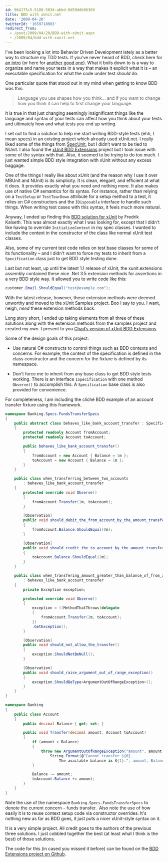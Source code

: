 ```yaml
---
id: 964175c5-5180-503d-abbd-8d59ddb96369
title: BDD with xUnit.net
date: '2009-04-20'
twitterId: '1659718983'
redirect_from:
  - /post/2009/04/20/BDD-with-xUnit.aspx
  - /2009/04/bdd-with-xunit-net
---
```


I've been looking a lot into Behavior Driven Development lately as a better way to structure my TDD tests. If you’ve never heard of BDD, check here for [an intro](http://www.lostechies.com/blogs/sean_chambers/archive/2008/12/07/starting-with-bdd-vs-starting-with-tdd.aspx) (or here for [another good one](http://codebetter.com/blogs/ian_cooper/archive/2009/03/31/seizing-the-bdd-nettle.aspx)). What it boils down to is a way to organize and name your tests in a way that makes it explicit what it is – an executable specification for what the code under test _should_ do.

One particular quote that stood out in my mind when getting to know BDD was this:

> Language you use shapes how you think… and if you want to change how you think it can help to first change your language.

It is true in that just changing seemingly insignificant things like the language and syntax of your tests can affect how you think about your tests and ultimately how and what tests you end up writing.

I set out to find a solution to help me start writing BDD-style tests (ehh, I mean specs) in an existing project which already used xUnit.net. I really liked some of the things from [SpecUnit](http://code.google.com/p/specunit-net/), but I didn’t want to be tied to NUnit. I also found the [xUnit BDD Extensions](https://github.com/BjRo/xunitbddextensions) project but I took issue with some of the syntax with that. Also, it seemed to be trying to do too much. I just wanted simple BDD style integration with xUnit without any excess baggage.

One of the things I really like about xUnit (and the reason why I use it over MBUnit and NUnit) is its simplicity. It is clean, elegant, and efficient at what it does. It provides exactly what you need and nothing more. It also makes use of native C# semantics for its syntax. For instance, rather than relying on a `TestSetup` or `TestTearDown` attribute for a setup method to a test, it relies on C# constructors and the `IDisposable` interface to handle such things. When writing test cases with this syntax, it feels much more natural.

Anyway, I ended up finding this [BDD solution for xUnit](http://iridescence.no/post/Extending-xUnit-with-a-Custom-ObservationAttribute-for-BDD-Style-Testing.aspx) by Fredrik Kalseth. This was almost exactly what I was looking for, except that I didn't like having to override `InitializeContext` in my spec classes. I wanted to include the context in the constructor of the class like normal xUnit test classes.

Also, some of my current test code relies on test base classes for some of its functionality – and I didn't want to force my tests to inherit from a `Specification` class just to get BDD style testing done.

Last but not least, up until the latest 1.1 release of xUnit, the xunit.extensions assembly contained these nice .Net 3.5 extension methods for assertions in a very BDD style way. It allowed you to write code like this:

```csharp
customer.Email.ShouldEqual("test@example.com");
```

With the latest release, however, these extension methods were deemed unworthy and moved to the xUnit Samples project. Boo I say to you. I want, neigh, _need_ these extension methods back.

Long story short, I ended up taking elements from all three of these solutions along with the extension methods from the samples project and created my own. I present to you [Chad’s version of xUnit BDD Extensions](https://github.com/chadly/xUnit-BDD-Extensions).

Some of the design goals of this project:

* Use natural C# constructs to control things such as BDD contexts and concerns. For example, the context of the specification is defined in the class constructor and the concern for the fixture is defined by its namespace.

* Don't force me to inherit from any base class to get BDD style tests working. There is an interface `ISpecification` with one method `Observe()` to accomplish this. A `Specification` base class is also provided for convenience.

For completeness, I am including the cliché BDD example of an account transfer fixture using this framework.

```csharp
namespace Banking.Specs.FundsTransferSpecs
{
    public abstract class behaves_like_bank_account_transfer : Specification
    {
        protected readonly Account fromAccount;
        protected readonly Account toAccount;

        public behaves_like_bank_account_transfer()
        {
            fromAccount = new Account { Balance = 1m };
            toAccount = new Account { Balance = 1m };
        }
    }

    public class when_transferring_between_two_accounts
        : behaves_like_bank_account_transfer
    {
        protected override void Observe()
        {
            fromAccount.Transfer(1m, toAccount);
        }

        [Observation]
        public void should_debit_the_from_account_by_the_amount_transferred()
        {
            fromAccount.Balance.ShouldEqual(0m);
        }

        [Observation]
        public void should_credit_the_to_account_by_the_amount_transferred()
        {
            toAccount.Balance.ShouldEqual(2m);
        }
    }

    public class when_transfering_amount_greater_than_balance_of_from_account
        : behaves_like_bank_account_transfer
    {
        private Exception exception;

        protected override void Observe()
        {
            exception = ((MethodThatThrows)delegate
            {
                fromAccount.Transfer(2m, toAccount);
            })
            .GetException();
        }

        [Observation]
        public void should_not_allow_the_transfer()
        {
            exception.ShouldNotBeNull();
        }

        [Observation]
        public void should_raise_argument_out_of_range_exception()
        {
            exception.ShouldBeType<ArgumentOutOfRangeException>();
        }
    }
}

namespace Banking
{
    public class Account
    {
        public decimal Balance { get; set; }

        public void Transfer(decimal amount, Account toAccount)
        {
            if (amount > Balance)
            {
                throw new ArgumentOutOfRangeException("amount", amount,
                    String.Format(@"Cannot transfer ${0}.
                        The available balance is ${1}.", amount, Balance));
            }

            Balance -= amount;
            toAccount.Balance += amount;
        }
    }
}
```

Note the use of the namespace `Banking.Specs.FundsTransferSpecs` to denote the current concern – funds transfer.  Also note the use of how easily it is to reuse context setup code via constructor overrides. It's nothing new as far as BDD goes, it just puts a nicer xUnit-style syntax on it.

It is a very simple project. All credit goes to the authors of the previous three solutions. I just cobbled together the best (at least what I think is the best) of those solutions.

The code for this (in cased you missed it before) can be found on the [BDD Extensions project on Github](https://github.com/chadly/xUnit-BDD-Extensions).